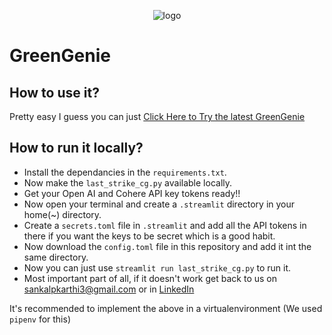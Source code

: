 <div style="text-align: center;">
  
  ![logo](https://github.com/SankalpKarthi3/codebot/blob/6c32b35167b98f3793ace3715e7459f5282d4bd6/images/greengenie.png)

</div>
  
# GreenGenie
## How to use it?

Pretty easy I guess you can just [Click Here to Try the latest GreenGenie](https://sankalpkarthi3-streamlit-prompt-ws-gptbot-c8ccvy.streamlit.app/)

## How to run it locally?

- Install the dependancies in the `requirements.txt`.
- Now make the `last_strike_cg.py` available locally.
- Get your Open AI and Cohere API key tokens ready!!
- Now open your terminal and create a `.streamlit` directory in your home(~) directory.
- Create a `secrets.toml` file in `.streamlit` and add all the API tokens in there if you want the keys to be secret which is a good habit.
- Now download the `config.toml` file in this repository and add it int the same directory.
- Now you can just use `streamlit run last_strike_cg.py` to run it.
- Most important part of all, if it doesn't work get back to us on sankalpkarthi3@gmail.com or in [LinkedIn](https://www.linkedin.com/in/sankalp-karthi-a4b5b1215)


It's recommended to implement the above in a virtualenvironment (We used `pipenv` for this)
